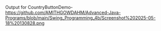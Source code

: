 Output for CountryButtonDemo-https://github.com/AMITHGOWDAHM/Advanced-Java-Programs/blob/main/Swing_Programming_4b/Screenshot%202025-05-18%20130828.png
